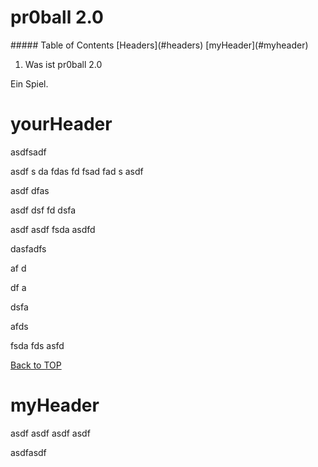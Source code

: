# pr0ball 2.0
<a name="top"/>
##### Table of Contents  
[Headers](#headers)     
[myHeader](#myheader)

1. Was ist pr0ball 2.0

Ein Spiel.


# yourHeader


asdfsadf


asdf
s
da
fdas
fd
fsad
fad
s
asdf


asdf
dfas

asdf
dsf
fd
dsfa


asdf
asdf
fsda
asdfd









dasfadfs



af
d




df
a



dsfa





afds

fsda
fds
asfd




[Back to TOP](#top)
# myHeader
<a name="myheader"/>
asdf
asdf
asdf
asdf

asdfasdf
